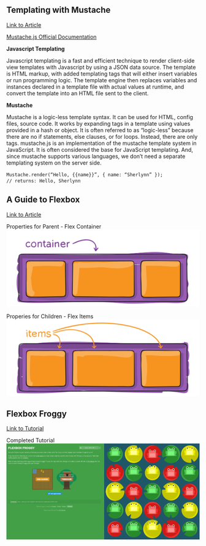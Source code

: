 ## Templating with Mustache

[Link to Article](https://medium.com/@1sherlynn/javascript-templating-language-and-engine-mustache-js-with-node-and-express-f4c2530e73b2)

[Mustache.js Official Documentation](https://github.com/janl/mustache.js)

**Javascript Templating**

Javascript templating is a fast and efficient technique to render client-side view templates with Javascript by using a JSON data source. The template is HTML markup, with added templating tags that will either insert variables or run programming logic.
The template engine then replaces variables and instances declared in a template file with actual values at runtime, and convert the template into an HTML file sent to the client.

**Mustache**

Mustache is a logic-less template syntax. It can be used for HTML, config files, source code. It works by expanding tags in a template using values provided in a hash or object.
It is often referred to as “logic-less” because there are no if statements, else clauses, or for loops. Instead, there are only tags. 
mustache.js is an implementation of the mustache template system in JavaScript. It is often considered the base for JavaScript templating. And, since mustache supports various languages, we don’t need a separate templating system on the server side.
```
Mustache.render(“Hello, {{name}}”, { name: “Sherlynn” });
// returns: Hello, Sherlynn
```

## A Guide to Flexbox

[Link to Article](https://css-tricks.com/snippets/css/a-guide-to-flexbox/)

Properties for Parent - Flex Container
![Parent](img/01-container.svg)

Properies for Children - Flex Items
![Children](img/02-items.svg)

## Flexbox Froggy

[Link to Tutorial](https://flexboxfroggy.com/)

Completed Tutorial
![Completed Tutorial](img/flexboxFroggy.PNG)
